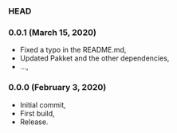 ### HEAD

### 0.0.1 (March 15, 2020)

  * Fixed a typo in the README.md,
  * Updated Pakket and the other dependencies,
  * ...,


### 0.0.0 (February 3, 2020)

  * Initial commit,
  * First build,
  * Release.
